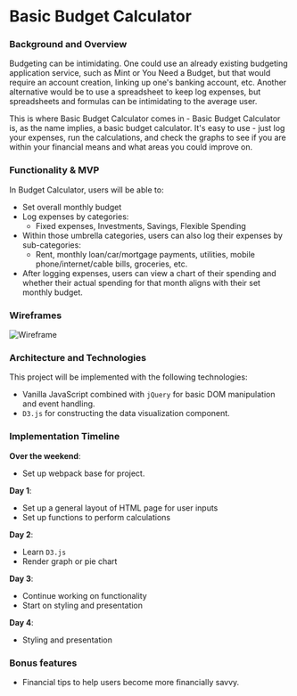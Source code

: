 # Basic Budget Calculator

### Background and Overview

Budgeting can be intimidating. One could use an already existing budgeting application service, such as Mint or You Need a Budget, but that would require an account creation, linking up one's banking account, etc. Another alternative would be to use a spreadsheet to keep log expenses, but spreadsheets and formulas can be intimidating to the average user.

This is where Basic Budget Calculator comes in - Basic Budget Calculator is, as the name implies, a basic budget calculator. It's easy to use - just log your expenses, run the calculations, and check the graphs to see if you are within your financial means and what areas you could improve on.

### Functionality & MVP  

In Budget Calculator, users will be able to:

- Set overall monthly budget
- Log expenses by categories:
  - Fixed expenses, Investments, Savings, Flexible Spending
- Within those umbrella categories, users can also log their expenses by sub-categories:
  - Rent, monthly loan/car/mortgage payments, utilities, mobile phone/internet/cable bills, groceries, etc.
- After logging expenses, users can view a chart of their spending and whether their actual spending for that month aligns with their set monthly budget.


### Wireframes
![Wireframe][wireframe]

### Architecture and Technologies

This project will be implemented with the following technologies:

- Vanilla JavaScript combined with `jQuery` for basic DOM manipulation and event handling.
- `D3.js` for constructing the data visualization component.

### Implementation Timeline

**Over the weekend**:
- Set up webpack base for project.

**Day 1**:
- Set up a general layout of HTML page for user inputs
- Set up functions to perform calculations

**Day 2**:
- Learn `D3.js`
- Render graph or pie chart

**Day 3**:
- Continue working on functionality
- Start on styling and presentation

**Day 4**:
- Styling and presentation


### Bonus features
- Financial tips to help users become more financially savvy.

[wireframe]: https://github.com/julielin0812/basic-budget-calculator/blob/master/docs/basic-budget-calc-wireframe.png?raw=true
